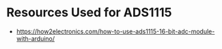 # Resources Used for ADS1115

* https://how2electronics.com/how-to-use-ads1115-16-bit-adc-module-with-arduino/
  
